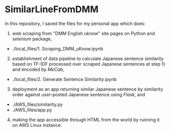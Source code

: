# SimilarLineFromDMM

>
In this repository, I saved the files for my personal app which does: 
  1) web scraping from "DMM English uknow" site pages on Python and *selenium* package, 
   - ./local_files/1. Scraping_DMM_uKnow.ipynb 





  2) establishment of data pipeline to calculate Japanese sentence similarity based on TF-IDF processed over scraped Japanese sentences at step 1) and encoded by *MeCab*, 
   - ./local_files/2. Generate Sentence Similarity.ipynb
>
  3) deployment as an app returning similar Japanese sentence by similarity order against user-posted Japanese sentence using *Flask*, and 
   - ./AWS_files/similarity.py
   - ./AWS_files/app.py
>
  4) making the app accessible through HTML from the world by running it on AWS Linux instance.
>
